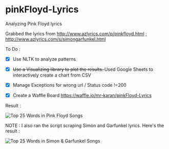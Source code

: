 # pinkFloyd-Lyrics
Analyzing Pink Floyd lyrics

Grabbed the lyrics from http://www.azlyrics.com/p/pinkfloyd.html ; http://www.azlyrics.com/s/simongarfunkel.html

To Do : 
<br/>
- [X] Use NLTK to analyze patterns
- [X] <del>Use a Visualizing library to plot the results. </del> Used Google Sheets to interactively create a chart from CSV
- [X] Manage Exceptions for wrong url / Status code !=200
- [X] Create a Waffle Board https://waffle.io/mr-karan/pinkFloyd-Lyrics


Result : 

![Top 25 Words in Pink Floyd Songs](http://i.imgur.com/Nmc7DZq.png)

NOTE : 
I also ran the script scraping Simon and Garfunkel lyrics. Here's the result : 

![Top 25 Words in Simon & Garfunkel Songs](http://i.imgur.com/Jbi70Lb.png)
